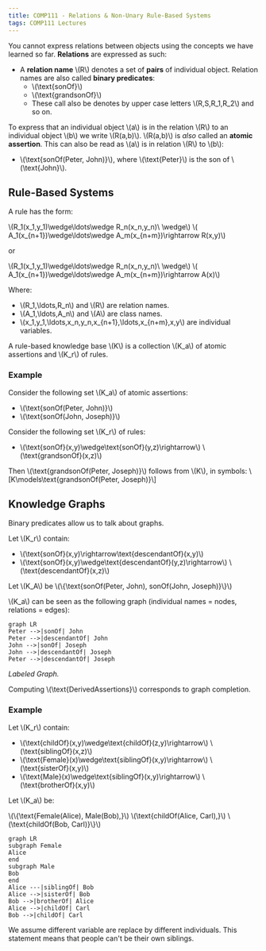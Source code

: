 ```yaml
---
title: COMP111 - Relations & Non-Unary Rule-Based Systems
tags: COMP111 Lectures
---
```

You cannot express relations between objects using the concepts we have learned so far. **Relations** are expressed as such: 

* A **relation name** &#92;(R&#92;) denotes a set of **pairs** of individual object. Relation names are also called **binary predicates**: 
	* &#92;(\text{sonOf}&#92;)
	* &#92;(\text{grandsonOf}&#92;)
	* These call also be denotes by upper case letters &#92;(R,S,R_1,R_2&#92;) and so on.
	
To express that an individual object &#92;(a&#92;) is in the relation &#92;(R&#92;) to an individual object &#92;(b&#92;) we write &#92;(R(a,b)&#92;). &#92;(R(a,b)&#92;) is *also* called an **atomic assertion**. This can also be read as &#92;(a&#92;) is in relation &#92;(R&#92;) to &#92;(b&#92;):

* &#92;(\text{sonOf(Peter, John)}&#92;), where &#92;(\text{Peter}&#92;) is the son of &#92;(\text{John}&#92;).

## Rule-Based Systems
A rule has the form:

&#92;(R_1(x_1,y_1)\wedge\ldots\wedge R_n(x_n,y_n)\ \wedge&#92;) &#92;( A_1(x&#95;&#123;n+1})\wedge\ldots\wedge A_m(x&#95;&#123;n+m})\rightarrow R(x,y)&#92;)

or

&#92;(R_1(x_1,y_1)\wedge\ldots\wedge R_n(x_n,y_n)\ \wedge&#92;) &#92;( A_1(x&#95;&#123;n+1})\wedge\ldots\wedge A_m(x&#95;&#123;n+m})\rightarrow A(x)&#92;)

Where:

* &#92;(R_1,\ldots,R_n&#92;) and &#92;(R&#92;) are relation names.
* &#92;(A_1,\ldots,A_n&#92;) and &#92;(A&#92;) are class names.
* &#92;(x_1,y_1,\ldots,x_n,y_n,x&#95;&#123;n+1},\ldots,x&#95;&#123;n+m},x,y&#92;) are individual variables.

A rule-based knowledge base &#92;(K&#92;) is a collection &#92;(K_a&#92;) of atomic assertions and &#92;(K_r&#92;) of rules.

### Example

Consider the following set &#92;(K_a&#92;) of atomic assertions:

* &#92;(\text{sonOf(Peter, John)}&#92;)
* &#92;(\text{sonOf(John, Joseph)}&#92;)

Consider the following set &#92;(K_r&#92;) of rules:

* &#92;(\text{sonOf}(x,y)\wedge\text{sonOf}(y,z)\rightarrow&#92;) &#92;(\text{grandsonOf}(x,z)&#92;)

Then &#92;(\text{grandsonOf(Peter, Joseph)}&#92;) follows from &#92;(K&#92;), in symbols:
&#92;[K\models\text{grandsonOf(Peter, Joseph)}&#92;]

## Knowledge Graphs

Binary predicates allow us to talk about graphs.

Let &#92;(K_r&#92;) contain:

* &#92;(\text{sonOf}(x,y)\rightarrow\text{descendantOf}(x,y)&#92;)
* &#92;(\text{sonOf}(x,y)\wedge\text{descendantOf}(y,z)\rightarrow&#92;) &#92;(\text{descendantOf}(x,z)&#92;)

Let &#92;(K_A&#92;) be &#92;(&#92;{\text{sonOf(Peter, John), sonOf(John, Joseph)}&#92;}&#92;)

&#92;(K_a&#92;) can be seen as the following graph  (individual names = nodes, relations = edges):

```mermaid
graph LR
Peter -->|sonOf| John
Peter -->|descendantOf| John
John -->|sonOf| Joseph
John -->|descendantOf| Joseph
Peter -->|descendantOf| Joseph

```
*Labeled Graph.*

Computing &#92;(\text{DerivedAssertions}&#92;) corresponds to graph completion.

### Example

Let &#92;(K_r&#92;) contain:

* &#92;(\text{childOf}(x,y)\wedge\text{childOf}(z,y)\rightarrow&#92;) &#92;(\text{siblingOf}(x,z)&#92;)
* &#92;(\text{Female}(x)\wedge\text{siblingOf}(x,y)\rightarrow&#92;) &#92;(\text{sisterOf}(x,y)&#92;)
* &#92;(\text{Male}(x)\wedge\text{siblingOf}(x,y)\rightarrow&#92;) &#92;(\text{brotherOf}(x,y)&#92;)

Let &#92;(K_a&#92;) be:

&#92;(&#92;{\text{Female(Alice), Male(Bob),}&#92;) &#92;(\text{childOf(Alice, Carl),}&#92;) &#92;(\text{childOf(Bob, Carl)}&#92;}&#92;)

```mermaid
graph LR
subgraph Female
Alice
end
subgraph Male
Bob
end
Alice ---|siblingOf| Bob
Alice -->|sisterOf| Bob
Bob -->|brotherOf| Alice
Alice -->|childOf| Carl
Bob -->|childOf| Carl
```

We assume different variable are replace by different individuals. This statement means that people can't be their own siblings.



